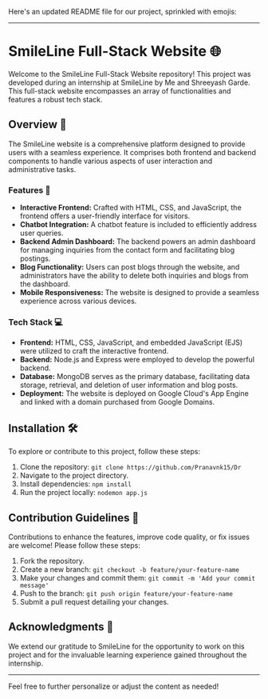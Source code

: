Here's an updated README file for our project, sprinkled with emojis:

---

# SmileLine Full-Stack Website 🌐

Welcome to the SmileLine Full-Stack Website repository! This project was developed during an internship at SmileLine by Me and Shreeyash Garde. This full-stack website encompasses an array of functionalities and features a robust tech stack.

## Overview 🚀

The SmileLine website is a comprehensive platform designed to provide users with a seamless experience. It comprises both frontend and backend components to handle various aspects of user interaction and administrative tasks.

### Features 🌟

- **Interactive Frontend:** Crafted with HTML, CSS, and JavaScript, the frontend offers a user-friendly interface for visitors.
- **Chatbot Integration:** A chatbot feature is included to efficiently address user queries.
- **Backend Admin Dashboard:** The backend powers an admin dashboard for managing inquiries from the contact form and facilitating blog postings.
- **Blog Functionality:** Users can post blogs through the website, and administrators have the ability to delete both inquiries and blogs from the dashboard.
- **Mobile Responsiveness:** The website is designed to provide a seamless experience across various devices.

### Tech Stack 💻

- **Frontend:** HTML, CSS, JavaScript, and embedded JavaScript (EJS) were utilized to craft the interactive frontend.
- **Backend:** Node.js and Express were employed to develop the powerful backend.
- **Database:** MongoDB serves as the primary database, facilitating data storage, retrieval, and deletion of user information and blog posts.
- **Deployment:** The website is deployed on Google Cloud's App Engine and linked with a domain purchased from Google Domains.

## Installation 🛠️

To explore or contribute to this project, follow these steps:

1. Clone the repository: `git clone https://github.com/Pranavnk15/Dr`
2. Navigate to the project directory.
3. Install dependencies: `npm install`
4. Run the project locally: `nodemon app.js`

## Contribution Guidelines 🤝

Contributions to enhance the features, improve code quality, or fix issues are welcome! Please follow these steps:

1. Fork the repository.
2. Create a new branch: `git checkout -b feature/your-feature-name`
3. Make your changes and commit them: `git commit -m 'Add your commit message'`
4. Push to the branch: `git push origin feature/your-feature-name`
5. Submit a pull request detailing your changes.

## Acknowledgments 🙌

We extend our gratitude to SmileLine for the opportunity to work on this project and for the invaluable learning experience gained throughout the internship.

---

Feel free to further personalize or adjust the content as needed!
